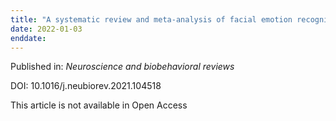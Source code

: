 ```yaml
---
title: "A systematic review and meta-analysis of facial emotion recognition in autism spectrum disorder: The specificity of deficits and the role of task characteristics."
date: 2022-01-03
enddate:
---
```


Published in: *Neuroscience and biobehavioral reviews*

DOI: 10.1016/j.neubiorev.2021.104518

This article is not available in Open Access


